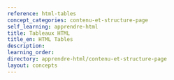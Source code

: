 ```yaml
---
reference: html-tables
concept_categories: contenu-et-structure-page
self_learning: apprendre-html
title: Tableaux HTML
title_en: HTML Tables
description:
learning_order:
directory: apprendre-html/contenu-et-structure-page
layout: concepts
---
```

